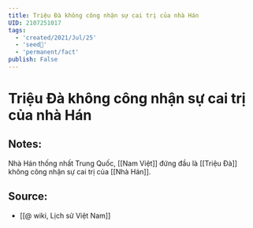 ```yaml
---
title: Triệu Đà không công nhận sự cai trị của nhà Hán
UID: 2107251017
tags:
  - 'created/2021/Jul/25'
  - 'seed🥜'
  - 'permanent/fact'
publish: False
---
```

# Triệu Đà không công nhận sự cai trị của nhà Hán

## Notes:
Nhà Hán thống nhất Trung Quốc, [[Nam Việt]] đứng đầu là [[Triệu Đà]] không công nhận sự cai trị của [[Nhà Hán]].

## Source:
- [[@ wiki, Lịch sử Việt Nam]]
